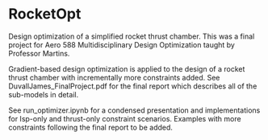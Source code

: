 # RocketOpt
Design optimization of a simplified rocket thrust chamber. This was a final project for Aero 588 Multidisciplinary Design Optimization taught by Professor Martins.

Gradient-based design optimization is applied to the design of a rocket thrust chamber with incrementally more constraints added. See DuvallJames_FinalProject.pdf for the final report which describes all of the sub-models in detail.

See run_optimizer.ipynb for a condensed presentation and implementations for Isp-only and thrust-only constraint scenarios. Examples with more constraints following the final report to be added.

<!-- Contents
----------------

The repo should contain the following files:  

-----------------------------------
    RocketOpt
    ├── dataloader_poisson.py
    ├── dense_networks.py
    ├── fourier_layers.py    
    ├── hypernet_oneshot_common.py     
    ├── hypernet_oneshot_networks.py
    ├── hypernet_oneshot_train_poisson_dataset.py  
    ├── learning_rate_schedules.py
    ├── problem_settings.py
    ├── tf_util.py
    ├── train_hypernet.py
    ├── train_util.py
    └── README.md
----------------------------------- -->